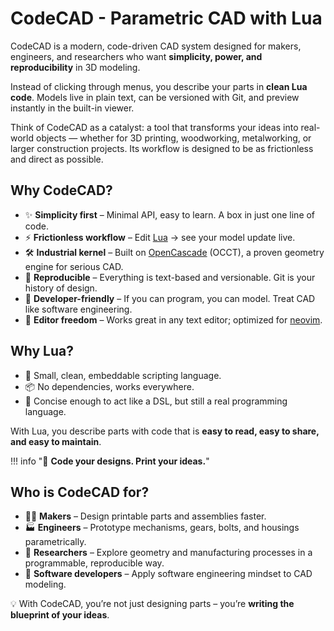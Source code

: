 # CodeCAD - Parametric CAD with Lua

CodeCAD is a modern, code-driven CAD system designed for makers, engineers, and researchers who want **simplicity, power, and reproducibility** in 3D modeling.

Instead of clicking through menus, you describe your parts in **clean Lua code**. Models live in plain text, can be versioned with Git, and preview instantly in the built-in viewer.

Think of CodeCAD as a catalyst: a tool that transforms your ideas into real-world objects — whether for 3D printing, woodworking, metalworking, or larger construction projects. Its workflow is designed to be as frictionless and direct as possible.

## Why CodeCAD?

- ✨ **Simplicity first** – Minimal API, easy to learn. A box in just one line of code.
- ⚡ **Frictionless workflow** – Edit [Lua](https://lua.org) → see your model update live.
- 🛠️ **Industrial kernel** – Built on [OpenCascade](https://www.opencascade.com/) (OCCT), a proven geometry engine for serious CAD.
- 💾 **Reproducible** – Everything is text-based and versionable. Git is your history of design.
- 🎯 **Developer-friendly** – If you can program, you can model. Treat CAD like software engineering.
- 📝 **Editor freedom** – Works great in any text editor; optimized for [neovim](https://neovim.io).

## Why Lua?

- 🐚 Small, clean, embeddable scripting language.
- 📦 No dependencies, works everywhere.
- 🧩 Concise enough to act like a DSL, but still a real programming language.

With Lua, you describe parts with code that is **easy to read, easy to share, and easy to maintain**.

!!! info "🚀 **Code your designs. Print your ideas.**"

## Who is CodeCAD for?

- 🧑‍🔧 **Makers** – Design printable parts and assemblies faster.
- 🏭 **Engineers** – Prototype mechanisms, gears, bolts, and housings parametrically.
- 🔬 **Researchers** – Explore geometry and manufacturing processes in a programmable, reproducible way.
- 🔬 **Software developers** – Apply software engineering mindset to CAD modeling.

💡 With CodeCAD, you’re not just designing parts – you’re **writing the blueprint of your ideas**.
